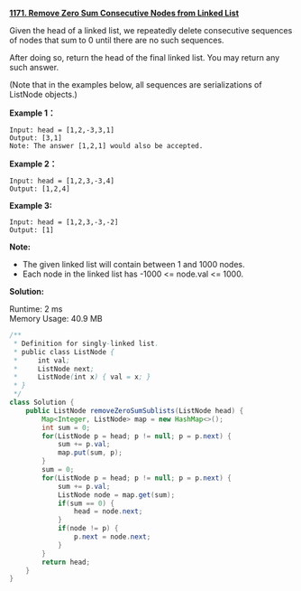 **[1171. Remove Zero Sum Consecutive Nodes from Linked List](https://leetcode.com/problems/remove-zero-sum-consecutive-nodes-from-linked-list/)**

Given the head of a linked list, we repeatedly delete consecutive sequences of nodes that sum to 0 until there are no such sequences.

After doing so, return the head of the final linked list.  You may return any such answer.

 

(Note that in the examples below, all sequences are serializations of ListNode objects.)

**Example 1：**

```
Input: head = [1,2,-3,3,1]
Output: [3,1]
Note: The answer [1,2,1] would also be accepted.

```

**Example 2：**

```
Input: head = [1,2,3,-3,4]
Output: [1,2,4]

```

**Example 3:**

```
Input: head = [1,2,3,-3,-2]
Output: [1]

```

**Note:**

* The given linked list will contain between 1 and 1000 nodes.
* Each node in the linked list has -1000 <= node.val <= 1000.

**Solution:**

Runtime: 2 ms<br/>
Memory Usage: 40.9 MB

```java
/**
 * Definition for singly-linked list.
 * public class ListNode {
 *     int val;
 *     ListNode next;
 *     ListNode(int x) { val = x; }
 * }
 */
class Solution {
    public ListNode removeZeroSumSublists(ListNode head) {
        Map<Integer, ListNode> map = new HashMap<>();
        int sum = 0;
        for(ListNode p = head; p != null; p = p.next) {
            sum += p.val;
            map.put(sum, p);
        }
        sum = 0;
        for(ListNode p = head; p != null; p = p.next) {
            sum += p.val;            
            ListNode node = map.get(sum);
            if(sum == 0) {
                head = node.next;
            }
            if(node != p) {
                p.next = node.next;
            }            
        }
        return head;
    }
}

```


